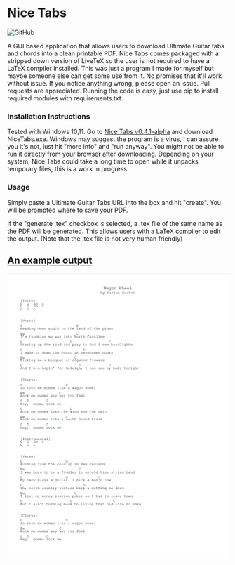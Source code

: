 # Nice Tabs
<p>
<img alt="GitHub" src="https://img.shields.io/github/license/andrewschalk/Nice-Tabs"/>
  </p>
A GUI based application that allows users to download Ultimate Guitar tabs and chords into a clean printable PDF. Nice Tabs comes packaged with a stripped down version of LiveTeX so the user is not required to have a LaTeX compiler installed. This was just a program I made for myself but maybe someone else can get some use from it. No promises that it'll work without issue. If you notice anything wrong, please open an issue. Pull requests are appreciated. Running the code is easy, just use pip to install required modules with requirements.txt.

### Installation Instructions
Tested with Windows 10,11. Go to [Nice Tabs v0.4.1-alpha](https://github.com/andrewschalk/Nice-Tabs/releases/tag/v0.4.1-alpha) and download NiceTabs.exe. Windows may suggest the program is a virus, I can assure you it's not, just hit "more info" and "run anyway". You might not be able to run it directly from your browser after downloading. Depending on your system, Nice Tabs could take a long time to open while it unpacks temporary files, this is a work in progress.

### Usage
Simply paste a Ultimate Guitar Tabs URL into the box and hit "create". You will be prompted where to save your PDF.

If the "generate .tex" checkbox is selected, a .tex file of the same name as the PDF will be generated. This allows users with a LaTeX compiler to edit the output. (Note that the .tex file is not very human friendly)

## [An example output](ExampleOutput.pdf)

![An example output](ExampleTab.PNG)
